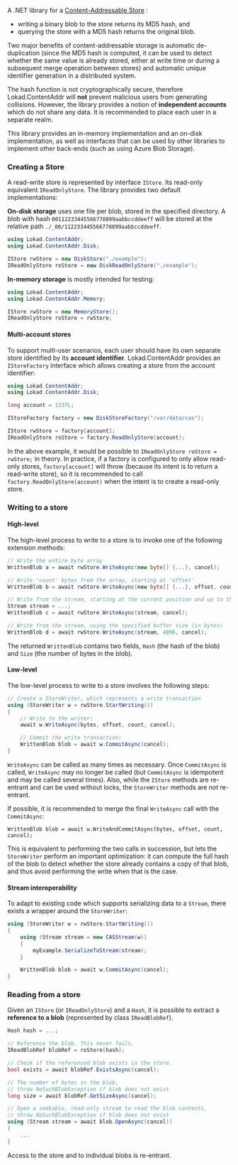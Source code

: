 A .NET library for a [Content-Addressable Store](https://en.wikipedia.org/wiki/Content-addressable_storage) : 

 - writing a binary blob to the store returns its MD5 hash, and
 - querying the store with a MD5 hash returns the original blob.

Two major benefits of content-addressable storage is automatic de-duplication (since the MD5 hash is computed, it can be used to detect whether the same value is already stored, either at write time or during a subsequent merge operation between stores) and automatic unique identifier generation in a distributed system.

The hash function is not cryptographically secure, therefore Lokad.ContentAddr will **not** prevent malicious users from generating collisions. However, the library provides a notion of **independent accounts** which do not share any data. It is recommended to place each user in a separate realm. 

This library provides an in-memory implementation and an on-disk implementation, as well as interfaces that can be used by other libraries to implement other back-ends (such as using Azure Blob Storage).

### Creating a Store

A read-write store is represented by interface `IStore`. Its read-only equivalent `IReadOnlyStore`. The library provides two default implementations: 

**On-disk storage** uses one file per blob, stored in the specified directory. A blob with hash `00112233445566778899aabbccddeeff` will be stored at the relative path `./_00/112233445566778899aabbccddeeff`. 

```c#
using Lokad.ContentAddr;
using Lokad.ContentAddr.Disk;

IStore rwStore = new DiskStore("./example");
IReadOnlyStore roStore = new DiskReadOnlyStore("./example");
```

**In-memory storage** is mostly intended for testing:

```c#
using Lokad.ContentAddr;
using Lokad.ContentAddr.Memory;

IStore rwStore = new MemoryStore();
IReadOnlyStore roStore = rwStore; 
```

#### Multi-account stores

To support multi-user scenarios, each user should have its own separate store identified by its **account identifier**. Lokad.ContentAddr provides an `IStoreFactory` interface which allows creating a store from the account identifier:

```c#
using Lokad.ContentAddr;
using Lokad.ContentAddr.Disk;

long account = 1337L;

IStoreFactory factory = new DiskStoreFactory("/var/data/cas");

IStore rwStore = factory[account];
IReadOnlyStore roStore = factory.ReadOnlyStore(account);
```

In the above example, it would be possible to `IReadOnlyStore roStore = rwStore;` in theory. In practice, if a factory is configured to only allow read-only stores, `factory[account]` will throw (because its intent is to return a read-write store), so it is recommended to call `factory.ReadOnlyStore(account)` when the intent is to create a read-only store. 

### Writing to a store

#### High-level 

The high-level process to write to a store is to invoke one of the following extension methods: 

```c#
// Write the entire byte array
WrittenBlob a = await rwStore.WriteAsync(new byte[] {...}, cancel);

// Write 'count' bytes from the array, starting at 'offset'
WrittenBlob b = await rwStore.WriteAsync(new byte[] {...}, offset, count, cancel);

// Write from the stream, starting at the current position and up to the end
Stream stream = ...;
WrittenBlob c = await rwStore.WriteAsync(stream, cancel);

// Write from the stream, using the specified buffer size (in bytes)
WrittenBlob d = await rwStore.WriteAsync(stream, 4096, cancel);
```

The returned `WrittenBlob` contains two fields, `Hash` (the hash of the blob) and `Size` (the number of bytes in the blob).

#### Low-level

The low-level process to write to a store involves the following steps: 

```c#
// Create a StoreWriter, which represents a write transaction
using (StoreWriter w = rwStore.StartWriting())
{
    // Write to the writer: 
    await w.WriteAsync(bytes, offset, count, cancel);

    // Commit the write transaction: 
    WrittenBlob blob = await w.CommitAsync(cancel);
}
```

`WriteAsync` can be called as many times as necessary. Once `CommitAsync` is called, `WriteAsync` may no longer be called (but `CommitAsync` is idempotent and may be called several times). Also, while the `IStore` methods are re-entrant and can be used without locks, the `StoreWriter` methods are _not_ re-entrant.

If possible, it is recommended to merge the final `WriteAsync` call with the `CommitAsync`:

```
WrittenBlob blob = await w.WriteAndCommitAsync(bytes, offset, count, cancel);
```

This is equivalent to performing the two calls in succession, but lets the `StoreWriter` perform an important optimization: it can compute the full hash of the blob to detect whether the store already contains a copy of that blob, and thus avoid performing the write when that is the case.

#### Stream interoperability

To adapt to existing code which supports serializing data to a `Stream`, there exists a wrapper around the `StoreWriter`:

```c#
using (StoreWriter w = rwStore.StartWriting())
{
    using (Stream stream = new CASStream(w))
    {
        myExample.SerializeToStream(stream);
    }

    WrittenBlob blob = await w.CommitAsync(cancel);
}
```

### Reading from a store

Given an `IStore` (or `IReadOnlyStore`) and a `Hash`, it is possible to extract a **reference to a blob** (represented by class `IReadBlobRef`). 

```c#
Hash hash = ...; 

// Reference the blob. This never fails.
IReadBlobRef blobRef = roStore[hash];

// Check if the referenced blob exists in the store.
bool exists = await blobRef.ExistsAsync(cancel);

// The number of bytes in the blob, 
// throw NoSuchBlobException if blob does not exist
long size = await blobRef.GetSizeAsync(cancel);

// Open a seekable, read-only stream to read the blob contents,
// throw NoSuchBlobException if blob does not exist
using (Stream stream = await blob.OpenAsync(cancel))
{
    ...
}
```

Access to the store and to individual blobs is re-entrant.


